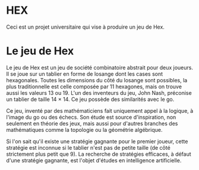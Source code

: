 # HEX


Ceci est un projet universitaire qui vise à produire un jeu de Hex.


# Le jeu de Hex

Le jeu de Hex est un jeu de société combinatoire abstrait pour deux joueurs. Il se joue sur un tablier en forme de losange dont les cases sont hexagonales. Toutes les dimensions du côté du losange sont possibles, la plus traditionnelle est celle composée par 11 hexagones, mais on trouve aussi les valeurs 13 ou 19. L'un des inventeurs du jeu, John Nash, préconise un tablier de taille 14 × 14. Ce jeu possède des similarités avec le go.

Ce jeu, inventé par des mathématiciens fait uniquement appel à la logique, à l'image du go ou des échecs. Son étude est source d'inspiration, non seulement en théorie des jeux, mais aussi pour d'autres branches des mathématiques comme la topologie ou la géométrie algébrique.

Si l'on sait qu'il existe une stratégie gagnante pour le premier joueur, cette stratégie est inconnue si le tablier n'est pas de petite taille (de côté strictement plus petit que 9). La recherche de stratégies efficaces, à défaut d'une stratégie gagnante, est l'objet d'études en intelligence artificielle.


